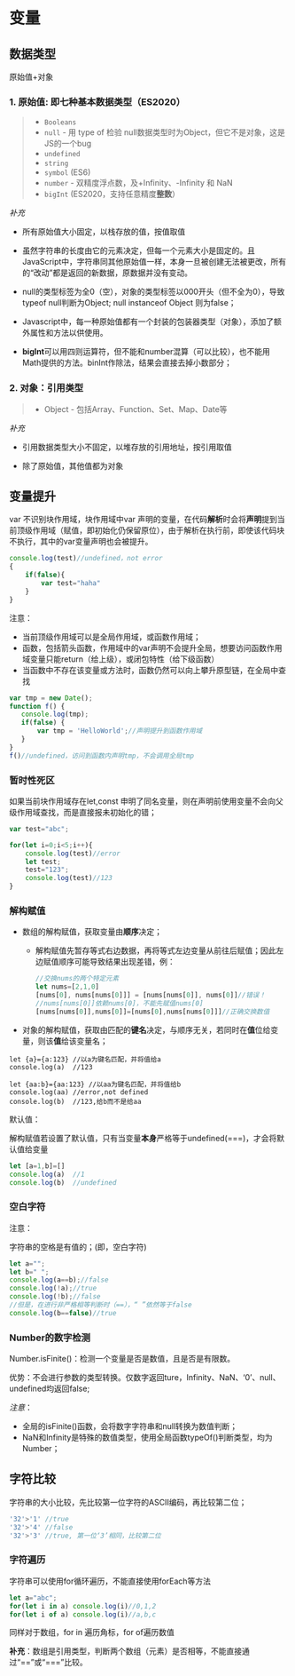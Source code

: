 # 变量

## 数据类型

原始值+对象

### 1. 原始值: 即七种基本数据类型（ES2020）

>- `Booleans` 
>- `null` - 用 type of 检验 null数据类型时为Object，但它不是对象，这是JS的一个bug
>- `undefined`
>- `string`
>- `symbol` (ES6)
>- `number` - 双精度浮点数，及+Infinity、-Infinity 和 NaN
>- `bigInt` (ES2020，支持任意精度**整数**）

*补充*

- 所有原始值大小固定，以栈存放的值，按值取值

- 虽然字符串的长度由它的元素决定，但每一个元素大小是固定的。且JavaScript中，字符串同其他原始值一样，本身一旦被创建无法被更改，所有的“改动”都是返回的新数据，原数据并没有变动。

- null的类型标签为全0（空），对象的类型标签以000开头（但不全为0），导致typeof null判断为Object; null instanceof Object 则为false；

- Javascript中，每一种原始值都有一个封装的包装器类型（对象），添加了额外属性和方法以供使用。

- **bigInt**可以用四则运算符，但不能和number混算（可以比较），也不能用Math提供的方法。binInt作除法，结果会直接去掉小数部分；

  

### 2. 对象：引用类型

> - Object - 包括Array、Function、Set、Map、Date等

*补充*

- 引用数据类型大小不固定，以堆存放的引用地址，按引用取值

- 除了原始值，其他值都为对象

  

  



## 变量提升

var 不识别块作用域，块作用域中var 声明的变量，在代码**解析**时会将**声明**提到当前顶级作用域（赋值，即初始化仍保留原位），由于解析在执行前，即使该代码块不执行，其中的var变量声明也会被提升。

```javascript
console.log(test)//undefined，not error
{
    if(false){
        var test="haha"
    }
}
```

注意：

- 当前顶级作用域可以是全局作用域，或函数作用域；
- 函数，包括箭头函数，作用域中的var声明不会提升全局，想要访问函数作用域变量只能return（给上级），或闭包特性（给下级函数）
- 当函数中不存在该变量或方法时，函数仍然可以向上攀升原型链，在全局中查找

```javascript
var tmp = new Date();
function f() {
   console.log(tmp);    
   if(false) {
       var tmp = 'HelloWorld';//声明提升到函数作用域
   }
}
f()//undefined，访问到函数内声明tmp，不会调用全局tmp
```

### 暂时性死区

如果当前块作用域存在let,const 申明了同名变量，则在声明前使用变量不会向父级作用域查找，而是直接报未初始化的错；

```javascript
var test="abc";

for(let i=0;i<5;i++){
    console.log(test)//error
    let test;
    test="123";
    console.log(test)//123
}
```

### 解构赋值

- 数组的解构赋值，获取变量由**顺序**决定；

  - 解构赋值先暂存等式右边数据，再将等式左边变量从前往后赋值；因此左边赋值顺序可能导致结果出现差错，例：

    ```js
    //交换nums的两个特定元素
    let nums=[2,1,0]
    [nums[0], nums[nums[0]]] = [nums[nums[0]], nums[0]]//错误！
    //nums[nums[0]]依赖nums[0]，不能先赋值nums[0]
    [nums[nums[0]],nums[0]]=[nums[0],nums[nums[0]]]//正确交换数值
    ```

    

- 对象的解构赋值，获取由匹配的**键名**决定，与顺序无关，若同时在**值**位给变量，则该**值**给该变量名；

```javas
let {a}={a:123}	//以a为键名匹配，并将值给a
console.log(a)	//123

let {aa:b}={aa:123}	//以aa为键名匹配，并将值给b
console.log(aa)	//error,not defined
console.log(b)	//123,给b而不是给aa
```

默认值：

解构赋值若设置了默认值，只有当变量**本身**严格等于undefined(===)，才会将默认值给变量

```javascript
let [a=1,b]=[]
console.log(a)	//1
console.log(b)	//undefined
```

### 空白字符

注意：

字符串的空格是有值的；(即，空白字符)	

```javascript
let a="";
let b=" ";
console.log(a==b);//false
console.log(!a);//true
console.log(!b);//false
//但是，在进行非严格相等判断时（==），“ ”依然等于false
console.log(b==false)//true
```



### Number的数字检测

Number.isFinite()：检测一个变量是否是数值，且是否是有限数。

优势：不会进行参数的类型转换。仅数字返回ture，Infinity、NaN、‘0’、null、undefined均返回false;

*注意*：

- 全局的isFinite()函数，会将数字字符串和null转换为数值判断；
- NaN和Infinity是特殊的数值类型，使用全局函数typeOf()判断类型，均为Number；



## 字符比较

 字符串的大小比较，先比较第一位字符的ASCII编码，再比较第二位；

```javascript
'32'>'1' //true
'32'>'4' //false
'32'>'3' //true, 第一位‘3’相同，比较第二位
```

 



### 字符遍历

字符串可以使用for循环遍历，不能直接使用forEach等方法

```javascript
let a="abc";
for(let i in a) console.log(i)//0,1,2
for(let i of a) console.log(i)//a,b,c
```

同样对于数组，for in 遍历角标，for of遍历数值

**补充**：数组是引用类型，判断两个数组（元素）是否相等，不能直接通过“==”或“===”比较。







